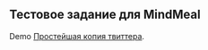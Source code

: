 ## Тестовое задание для MindMeal

<p>Demo <a href="http://php-test-mindmeal.osetrov.info" title="Demo">
Простейшая копия твиттера</a>.</p>